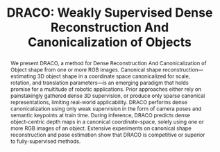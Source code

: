 ---
layout: project-page-new
title: "DRACO: Weakly Supervised Dense Reconstruction And Canonicalization of Objects"
authors:
  - name: Rahul Sajnani
    sup: 1
  - name: AadilMehdi Sanchawala
    sup: 1
  - name: Krishna Murthy Jatavallabhula
    sup: 2
  - name: Srinath Sridhar
    sup: 3
  - name: K. Madhava Krishna
    sup: 1
affiliations:
  - name: International Institute of Information Technology, Hyderabad
    link: https://robotics.iiit.ac.in
    sup: 1
  - name: Mila, Universite de Montreal, Canada
    link: https://mila.quebec/en/
    sup: 2
  - name: Brown University, RI
    link: https://www.brown.edu/
    sup: 3
permalink: publications/2021/Sajnani_DRACO
abstract: "We present DRACO, a method for Dense Reconstruction And Canonicalization of Object shape from one or more RGB images. Canonical shape reconstruction— estimating 3D object shape in a coordinate space canonicalized for scale, rotation, and translation parameters—is an emerging paradigm that holds promise for a multitude of robotic applications. Prior approaches either rely on painstakingly gathered dense 3D supervision, or produce only sparse canonical representations, limiting real-world applicability. DRACO performs dense canonicalization using only weak supervision in the form of camera poses and semantic keypoints at train time. During inference, DRACO predicts dense object-centric depth maps in a canonical coordinate-space, solely using one or more RGB images of an object. Extensive experiments on canonical shape reconstruction and pose estimation show that DRACO is competitive or superior to fully-supervised methods."
paper: https://aadilmehdis.github.io/DRACO-Project-Page/content/2021_ICRA_DRACO.pdf
iframe: https://www.youtube.com/embed/jdvLaBw-pN4
---
